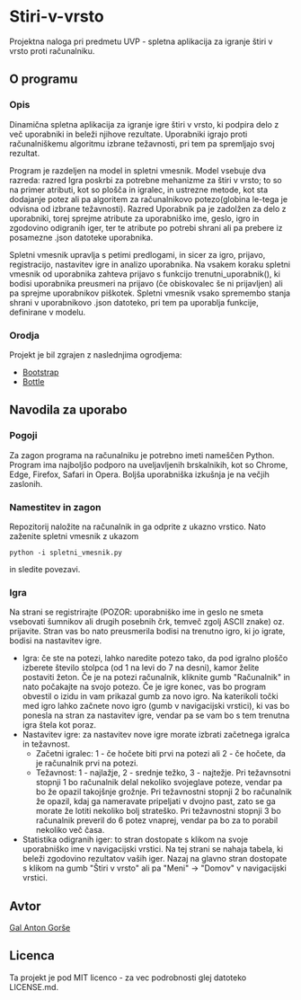 # Stiri-v-vrsto
Projektna naloga pri predmetu UVP - spletna aplikacija za igranje štiri v vrsto proti računalniku.

## O programu

### Opis

Dinamična spletna aplikacija za igranje igre štiri v vrsto, ki podpira delo z več uporabniki in beleži njihove rezultate.
Uporabniki igrajo proti računalniškemu algoritmu izbrane težavnosti, pri tem pa spremljajo svoj rezultat.

Program je razdeljen na model in spletni vmesnik. Model vsebuje dva razreda: razred Igra poskrbi za potrebne mehanizme za
štiri v vrsto; to so na primer atributi, kot so plošča in igralec, in ustrezne metode, kot sta dodajanje potez ali pa 
algoritem za računalnikovo potezo(globina le-tega je odvisna od izbrane težavnosti). Razred Uporabnik pa je zadolžen za 
delo z uporabniki, torej sprejme atribute za uporabniško ime, geslo, igro in zgodovino odigranih iger, ter te atribute 
po potrebi shrani ali pa prebere iz posamezne .json datoteke uporabnika.

Spletni vmesnik upravlja s petimi predlogami, in sicer za igro, prijavo, registracijo, nastavitev igre in analizo uporabnika.
Na vsakem koraku spletni vmesnik od uporabnika zahteva prijavo s funkcijo trenutni_uporabnik(), ki bodisi uporabnika preusmeri
na prijavo (če obiskovalec še ni prijavljen) ali pa sprejme uporabnikov piškotek. Spletni vmesnik vsako spremembo stanja shrani
v uporabnikovo .json datoteko, pri tem pa uporablja funkcije, definirane v modelu.

### Orodja

Projekt je bil zgrajen z naslednjima ogrodjema:
* [Bootstrap](https://getbootstrap.com)
* [Bottle](https://bottlepy.org/docs/dev/)

## Navodila za uporabo

### Pogoji

Za zagon programa na računalniku je potrebno imeti nameščen Python.
Program ima najboljšo podporo na uveljavljenih brskalnikih, kot so Chrome, Edge, Firefox, Safari in Opera.
Boljša uporabniška izkušnja je na večjih zaslonih.

### Namestitev in zagon

Repozitorij naložite na računalnik in ga odprite z ukazno vrstico. Nato zaženite spletni vmesnik z ukazom 
```
python -i spletni_vmesnik.py
```
in sledite povezavi.

### Igra

Na strani se registrirajte (POZOR: uporabniško ime in geslo ne smeta vsebovati šumnikov ali drugih posebnih črk, temveč zgolj ASCII znake)
oz. prijavite. Stran vas bo nato preusmerila bodisi na trenutno igro, ki jo igrate, bodisi na nastavitev igre.
* Igra: če ste na potezi, lahko naredite potezo tako, da pod igralno ploščo izberete število stolpca (od 1 na levi do 7 na desni), kamor želite 
postaviti žeton. Če je na potezi računalnik, kliknite gumb "Računalnik" in nato počakajte na svojo potezo. Če je igre konec, vas bo program obvestil
o izidu in vam prikazal gumb za novo igro. Na katerikoli točki med igro lahko začnete novo igro (gumb v navigacijski vrstici), ki vas bo ponesla
na stran za nastavitev igre, vendar pa se vam bo s tem trenutna igra štela kot poraz.
* Nastavitev igre: za nastavitev nove igre morate izbrati začetnega igralca in težavnost.
    * Začetni igralec: 1 - če hočete biti prvi na potezi ali 2 - če hočete, da je računalnik prvi na potezi.
    * Težavnost: 1 - najlažje, 2 - srednje težko, 3 - najtežje. Pri težavnsotni stopnji 1 bo računalnik delal nekoliko svojeglave poteze, vendar 
    pa bo že opazil takojšnje grožnje. Pri težavnostni stopnji 2 bo računalnik že opazil, kdaj ga nameravate pripeljati v dvojno past,
    zato se ga morate že lotiti nekoliko bolj strateško. Pri težavnostni stopnji 3 bo računalnik preveril do 6 potez vnaprej, vendar pa bo za to
    porabil nekoliko več časa.
* Statistika odigranih iger: to stran dostopate s klikom na svoje uporabniško ime v navigacijski vrstici. Na tej strani se nahaja tabela, ki 
beleži zgodovino rezultatov vaših iger. Nazaj na glavno stran dostopate s klikom na gumb "Štiri v vrsto" ali pa "Meni" -> "Domov" v navigacijski
vrstici.

## Avtor
 
[Gal Anton Gorše](https://github.com/GalAntonGorse)

## Licenca

Ta projekt je pod MIT licenco - za vec podrobnosti glej datoteko LICENSE.md.
